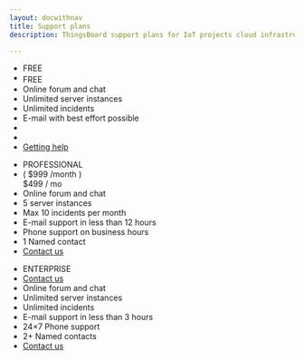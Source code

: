 ```yaml
---
layout: docwithnav
title: Support plans
description: ThingsBoard support plans for IoT projects cloud infrastructure support

---
```


<div class="supportPlans">
    <div class="supportPlan free">
        <ul class="pricingTable">
            <li class="heading-row">
                <div>FREE</div>
            </li>
            <li class="pricing-row">
                <div class="old-price" style="text-decoration: none;">
                    &nbsp;
                </div>
                <div class="price" style="margin-top: -14px;">
                    FREE
                </div>
            </li>
            <li>
                Online forum and chat
            </li>
            <li>
                Unlimited server instances
            </li>
            <li> 
                Unlimited incidents           
            </li>
            <li>
                E-mail with best effort possible
            </li>
            <li class="empty">                
            </li>
            <li class="empty">                
            </li>
            <li>
                <div class="price-contact-us">
                    <a href="/docs/user-guide/troubleshooting/#getting-help" class="button accent">Getting help</a>
                </div>    
            </li>
        </ul>
    </div>
    <div class="supportPlan professional">
        <ul class="pricingTable">
            <li class="heading-row">
                <div>PROFESSIONAL</div>
            </li>
            <li class="pricing-row">
                <div class="old-price">
                    ( $999 /month )
                </div>
                <div class="price">
                    $499<span class="small"> / mo</span>
                </div>                
            </li>            
            <li>
                Online forum and chat
            </li>
            <li>
                5 server instances
            </li>
            <li>
                Max 10 incidents per month           
            </li>
            <li>
                E-mail support in less than 12 hours
            </li>
            <li>
                Phone support on business hours
            </li>            
            <li>
                1 Named contact
            </li>
            <li>
                <div class="price-contact-us">
                    <a href="/docs/contact-us" class="button">Contact us</a>
                </div>    
            </li>
        </ul>
    </div>
    <div class="supportPlan enterprise">
        <ul class="pricingTable">
            <li class="heading-row">
                <div>ENTERPRISE</div>
            </li>
            <li class="pricing-row">
                <div class="price-contact-us">
                    <a href="/docs/contact-us" class="button accent">Contact us</a>
                </div>
            </li>        
            <li>
                Online forum and chat
            </li>
            <li>
                Unlimited server instances
            </li>
            <li>
                Unlimited incidents       
            </li>
            <li>
                E-mail support in less than 3 hours
            </li>
            <li>
                24×7 Phone support
            </li>
            <li>
                2+ Named contacts
            </li>            
            <li>
                <div class="price-contact-us">
                    <a href="/docs/contact-us" class="button accent">Contact us</a>
                </div>
            </li>                                    
        </ul>
    </div>
</div>

